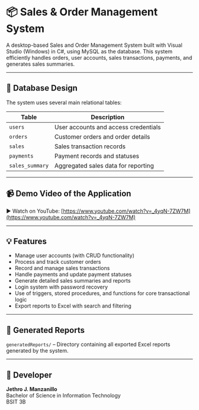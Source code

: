 # 📦 Sales & Order Management System

A desktop-based Sales and Order Management System built with Visual Studio (Windows) in C#, using MySQL as the database. This system efficiently handles orders, user accounts, sales transactions, payments, and generates sales summaries.

---

## 🧩 Database Design

The system uses several main relational tables:

| Table          | Description                              |
|----------------|------------------------------------------|
| `users`        | User accounts and access credentials     |
| `orders`       | Customer orders and order details         |
| `sales`        | Sales transaction records                  |
| `payments`     | Payment records and statuses               |
| `sales_summary`| Aggregated sales data for reporting        |

---

## 📹 Demo Video of the Application

▶️ Watch on YouTube: [https://www.youtube.com/watch?v=_4yqN-7ZW7M](https://www.youtube.com/watch?v=_4yqN-7ZW7M)

---

## 💡 Features

- Manage user accounts (with CRUD functionality)  
- Process and track customer orders  
- Record and manage sales transactions  
- Handle payments and update payment statuses  
- Generate detailed sales summaries and reports  
- Login system with password recovery  
- Use of triggers, stored procedures, and functions for core transactional logic  
- Export reports to Excel with search and filtering  

---

## 📁 Generated Reports

`generatedReports/` – Directory containing all exported Excel reports generated by the system.

---

## 👤 Developer

**Jethro J. Manzanillo**  
Bachelor of Science in Information Technology  
BSIT 3B
